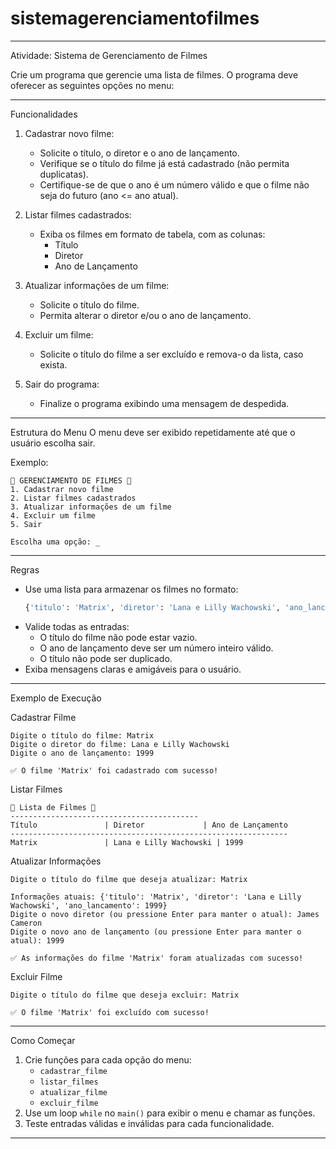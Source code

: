 ﻿# sistemagerenciamentofilmes
 
---

 Atividade: Sistema de Gerenciamento de Filmes

Crie um programa que gerencie uma lista de filmes. O programa deve oferecer as seguintes opções no menu:

---

 Funcionalidades
1. Cadastrar novo filme:
   - Solicite o título, o diretor e o ano de lançamento.
   - Verifique se o título do filme já está cadastrado (não permita duplicatas).
   - Certifique-se de que o ano é um número válido e que o filme não seja do futuro (ano <= ano atual).

2. Listar filmes cadastrados:
   - Exiba os filmes em formato de tabela, com as colunas:
     - Título
     - Diretor
     - Ano de Lançamento

3. Atualizar informações de um filme:
   - Solicite o título do filme.
   - Permita alterar o diretor e/ou o ano de lançamento.

4. Excluir um filme:
   - Solicite o título do filme a ser excluído e remova-o da lista, caso exista.

5. Sair do programa:
   - Finalize o programa exibindo uma mensagem de despedida.

---

 Estrutura do Menu
O menu deve ser exibido repetidamente até que o usuário escolha sair.

Exemplo:
```
🎥 GERENCIAMENTO DE FILMES 🎥
1. Cadastrar novo filme
2. Listar filmes cadastrados
3. Atualizar informações de um filme
4. Excluir um filme
5. Sair

Escolha uma opção: _
```

---

 Regras
- Use uma lista para armazenar os filmes no formato:
  ```python
  {'titulo': 'Matrix', 'diretor': 'Lana e Lilly Wachowski', 'ano_lancamento': 1999}
  ```
- Valide todas as entradas:
  - O título do filme não pode estar vazio.
  - O ano de lançamento deve ser um número inteiro válido.
  - O título não pode ser duplicado.
- Exiba mensagens claras e amigáveis para o usuário.

---

 Exemplo de Execução

 Cadastrar Filme
```
Digite o título do filme: Matrix
Digite o diretor do filme: Lana e Lilly Wachowski
Digite o ano de lançamento: 1999

✅ O filme 'Matrix' foi cadastrado com sucesso!
```

 Listar Filmes
```
🎥 Lista de Filmes 🎥
------------------------------------------
Título               | Diretor             | Ano de Lançamento
--------------------------------------------------------------
Matrix               | Lana e Lilly Wachowski | 1999
```

 Atualizar Informações
```
Digite o título do filme que deseja atualizar: Matrix

Informações atuais: {'titulo': 'Matrix', 'diretor': 'Lana e Lilly Wachowski', 'ano_lancamento': 1999}
Digite o novo diretor (ou pressione Enter para manter o atual): James Cameron
Digite o novo ano de lançamento (ou pressione Enter para manter o atual): 1999

✅ As informações do filme 'Matrix' foram atualizadas com sucesso!
```

 Excluir Filme
```
Digite o título do filme que deseja excluir: Matrix

✅ O filme 'Matrix' foi excluído com sucesso!
```

---

 Como Começar
1. Crie funções para cada opção do menu:
   - `cadastrar_filme`
   - `listar_filmes`
   - `atualizar_filme`
   - `excluir_filme`
2. Use um loop `while` no `main()` para exibir o menu e chamar as funções.
3. Teste entradas válidas e inválidas para cada funcionalidade.

---
